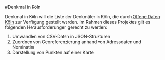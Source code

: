 #Denkmal in Köln

Denkmal in Köln will die Liste der Denkmäler in Köln, die durch [Offene Daten Köln](http://www.offenedaten-koeln.de/) zur Verfügung gestellt werden. Im Rahmen dieses Projektes gilt es folgenden Herausforderungen gerecht zu werden:

1. Umwandlen von CSV-Daten in JSON-Strukturen
2. Zuordnen von Georeferenzierung anhand von Adressdaten und Nominatim
3. Darstellung von Punkten auf einer Karte

